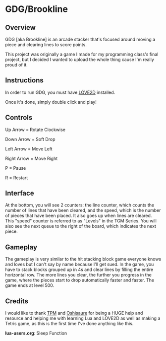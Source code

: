 # GDG/Brookline

## Overview

GDG [aka Brookline] is an arcade stacker that's focused around moving a piece and clearing lines to score points. 

This project was originally a game I made for my programming class's final project, but I decided I wanted to upload the whole thing cause I'm really proud of it.

## Instructions
In order to run GDG, you must have [LÖVE2D](https://love2d.org/) installed.

Once it's done, simply double click and play!

## Controls
Up Arrow = Rotate Clockwise

Down Arrow = Soft Drop

Left Arrow = Move Left

Right Arrow = Move Right

P = Pause

R = Restart

## Interface
At the bottom, you will see 2 counters: the line counter, which counts the number of lines that have been cleared, and the speed, which is the number of pieces that have been placed. It also goes up when lines are cleared. This "speed" counter is referred to as "Levels" in the TGM Series. You will also see the next queue to the right of the board, which indicates the next piece.

## Gameplay
The gameplay is very similar to the hit stacking block game everyone knows and loves but I can't say by name because I'll get sued. In the game, you have to stack blocks grouped up in 4s and clear lines by filling the entire horizontal row. The more lines you clear, the further you progress in the game, where the pieces start to drop automatically faster and faster. The game ends at level 500.

## Credits

I would like to thank [TPM](https://github.com/joezeng) and [Oshisaure](https://github.com/oshisaure) for being a HUGE help and resource and helping me with learning Lua and LOVE2D as well as making a Tetris game, as this is the first time I've done anything like this.

**lua-users.org**: Sleep Function

